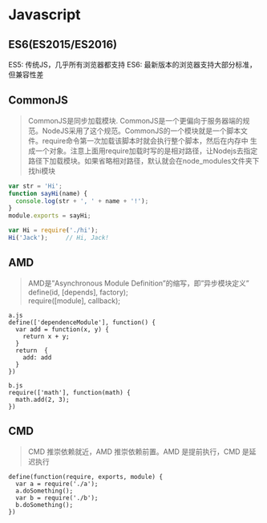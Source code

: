 # Javascript
## ES6(ES2015/ES2016)
  ES5: 传统JS，几乎所有浏览器都支持
  ES6: 最新版本的浏览器支持大部分标准，但兼容性差
## CommonJS
>   CommonJS是同步加载模块. CommonJS是一个更偏向于服务器端的规范。NodeJS采用了这个规范。CommonJS的一个模块就是一个脚本文件。require命令第一次加载该脚本时就会执行整个脚本，然后在内存中
生成一个对象。注意上面用require加载时写的是相对路径，让Nodejs去指定路径下加载模块。如果省略相对路径，默认就会在node_modules文件夹下找hi模块
``` a.js
var str = 'Hi';
function sayHi(name) {
  console.log(str + ', ' + name + '!');
}
module.exports = sayHi;
```
``` b.js
var Hi = require('./hi');
Hi('Jack');     // Hi, Jack!
```
## AMD
>   AMD是”Asynchronous Module Definition”的缩写，即”异步模块定义”
define(id, [depends], factory);  
require([module], callback);
```
a.js
define(['dependenceModule'], function() {
  var add = function(x, y) {
    return x + y;
  }
  return  {
    add: add
  }
})
```
```
b.js
require(['math'], function(math) {
  math.add(2, 3);
})
```
## CMD
>  CMD 推崇依赖就近，AMD 推崇依赖前置。AMD 是提前执行，CMD 是延迟执行
```
define(function(require, exports, module) {
  var a = require('./a');
  a.doSomething();
  var b = require('./b');
  b.doSomething();
})
```
